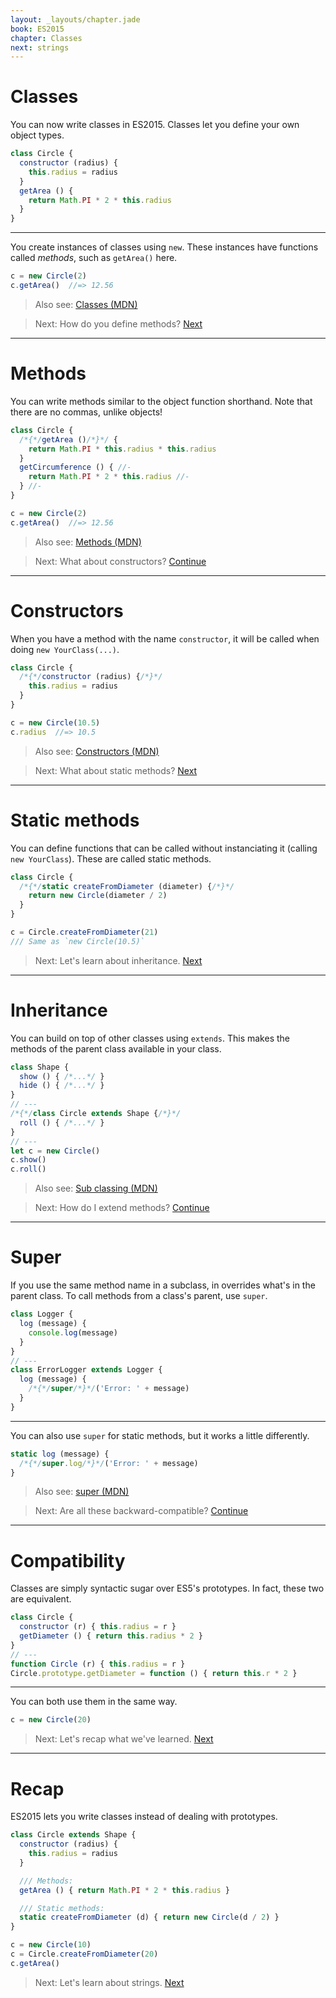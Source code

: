 ```yaml
---
layout: _layouts/chapter.jade
book: ES2015
chapter: Classes
next: strings
---
```


# Classes

You can now write classes in ES2015. Classes let you define your own object types.

```js
class Circle {
  constructor (radius) {
    this.radius = radius
  }
  getArea () {
    return Math.PI * 2 * this.radius
  }
}
```

---

You create instances of classes using `new`. These instances have functions called *methods*, such as `getArea()` here.

```js
c = new Circle(2)
c.getArea()  //=> 12.56
```

> Also see: [Classes (MDN)](https://developer.mozilla.org/en-US/docs/Web/JavaScript/Reference/Classes)

<!-- -->

> Next: How do you define methods? [Next](#methods)

* * * * * * * * * * * * * * * * * * * * * * * * * * * * * * * * * * * * * * *

# Methods

You can write methods similar to the object function shorthand. Note that there are no commas, unlike objects!

```js
class Circle {
  /*{*/getArea ()/*}*/ {
    return Math.PI * this.radius * this.radius
  }
  getCircumference () { //-
    return Math.PI * 2 * this.radius //-
  } //-
}
```

```js
c = new Circle(2)
c.getArea()  //=> 12.56
```

> Also see: [Methods (MDN)](https://developer.mozilla.org/en-US/docs/Web/JavaScript/Reference/Classes#Prototype_methods)

<!-- -->

> Next: What about constructors? [Continue](#constructors)

* * * * * * * * * * * * * * * * * * * * * * * * * * * * * * * * * * * * * * *

# Constructors

When you have a method with the name `constructor`, it will be called when doing `new YourClass(...)`.

```js
class Circle {
  /*{*/constructor (radius) {/*}*/
    this.radius = radius
  }
}
```

```js
c = new Circle(10.5)
c.radius  //=> 10.5
```

> Also see: [Constructors (MDN)](https://developer.mozilla.org/en-US/docs/Web/JavaScript/Reference/Classes/constructor)

> Next: What about static methods? [Next](#static-methods)

* * * * * * * * * * * * * * * * * * * * * * * * * * * * * * * * * * * * * * *

# Static methods

You can define functions that can be called without instanciating it (calling `new YourClass`). These are called static methods.

```js
class Circle {
  /*{*/static createFromDiameter (diameter) {/*}*/
    return new Circle(diameter / 2)
  }
}
```

```js
c = Circle.createFromDiameter(21)
/// Same as `new Circle(10.5)`
```

> Next: Let's learn about inheritance. [Next](#inheritance)

* * * * * * * * * * * * * * * * * * * * * * * * * * * * * * * * * * * * * * *

# Inheritance

You can build on top of other classes using `extends`. This makes the methods of the parent class available in your class.

```js
class Shape {
  show () { /*...*/ }
  hide () { /*...*/ }
}
// ---
/*{*/class Circle extends Shape {/*}*/
  roll () { /*...*/ }
}
// ---
let c = new Circle()
c.show()
c.roll()
```

> Also see: [Sub classing (MDN)](https://developer.mozilla.org/en-US/docs/Web/JavaScript/Reference/Classes#Sub_classing_with_extends)

<!-- -->

> Next: How do I extend methods? [Continue](#compatibility)

* * * * * * * * * * * * * * * * * * * * * * * * * * * * * * * * * * * * * * *

# Super

If you use the same method name in a subclass, in overrides what's in the parent class. To call methods from a class's parent, use `super`.

```js
class Logger {
  log (message) {
    console.log(message)
  }
}
// ---
class ErrorLogger extends Logger {
  log (message) {
    /*{*/super/*}*/('Error: ' + message)
  }
}
```

---

You can also use `super` for static methods, but it works a little differently.

```js
static log (message) {
  /*{*/super.log/*}*/('Error: ' + message)
}
```

> Also see: [super (MDN)](https://developer.mozilla.org/en-US/docs/Web/JavaScript/Reference/Operators/super)

<!-- -->

> Next: Are all these backward-compatible? [Continue](#compatibility)

* * * * * * * * * * * * * * * * * * * * * * * * * * * * * * * * * * * * * * *

# Compatibility

Classes are simply syntactic sugar over ES5's prototypes. In fact, these two are equivalent.

```js
class Circle {
  constructor (r) { this.radius = r }
  getDiameter () { return this.radius * 2 }
}
// ---
function Circle (r) { this.radius = r }
Circle.prototype.getDiameter = function () { return this.r * 2 }
```

---

You can both use them in the same way.

```js
c = new Circle(20)
```

> Next: Let's recap what we've learned. [Next](#recap)

* * * * * * * * * * * * * * * * * * * * * * * * * * * * * * * * * * * * * * *

# Recap

ES2015 lets you write classes instead of dealing with prototypes.

```js
class Circle extends Shape {
  constructor (radius) {
    this.radius = radius
  }

  /// Methods:
  getArea () { return Math.PI * 2 * this.radius }

  /// Static methods:
  static createFromDiameter (d) { return new Circle(d / 2) }
}
```

```js
c = new Circle(10)
c = Circle.createFromDiameter(20)
c.getArea()
```

> Next: Let's learn about strings. [Next](strings)
